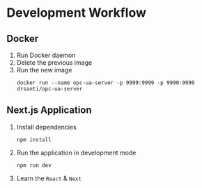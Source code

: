 

# Development Workflow

## Docker

1) Run Docker daemon
2) Delete the previous image
3) Run the new image
    ```
    docker run --name opc-ua-server -p 9999:9999 -p 9990:9990 drsanti/opc-ua-server
    ```


## Next.js Application

1) Install dependencies
    ```
    npm install
    ```

2) Run the application in development mode
    ```
    npm run dev
    ```

3) Learn the `React` & `Next` 


